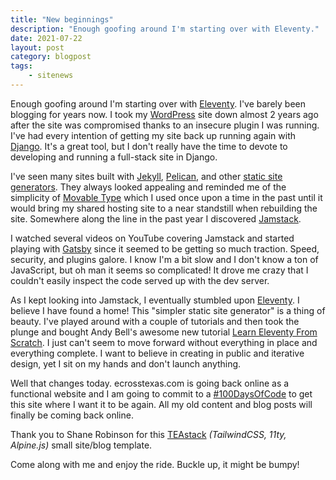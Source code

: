```yaml
---
title: "New beginnings"
description: "Enough goofing around I'm starting over with Eleventy."
date: 2021-07-22
layout: post
category: blogpost
tags:
    - sitenews
---
```


Enough goofing around I'm starting over with [Eleventy](http://11ty.dev/).  I've barely been blogging for years now.  I took my [WordPress](https://wordpress.org) site down almost 2 years ago after the site was compromised thanks to an insecure plugin I was running. I've had every intention of getting my site back up running again with [Django](https://www.djangoproject.com). It's a great tool, but I don't really have the time to devote to developing and running a full-stack site in Django.

I've seen many sites built with [Jekyll](https://jekyllrb.com), [Pelican](https://blog.getpelican.com), and other [static site generators](https://www.netlify.com/blog/2020/04/14/what-is-a-static-site-generator-and-3-ways-to-find-the-best-one/). They always looked appealing and reminded me of the simplicity of [Movable Type](https://movabletype.org) which I used once upon a time in the past until it would bring my shared hosting site to a near standstill when rebuilding the site.  Somewhere along the line in the past year I discovered [Jamstack](https://github.com/automata/awesome-jamstack).

I watched several videos on YouTube covering Jamstack and started playing with [Gatsby](https://www.gatsbyjs.com) since it seemed to be getting so much traction. Speed, security, and plugins galore. I know I'm a bit slow and I don't know a ton of JavaScript, but oh man it seems so complicated!  It drove me crazy that I couldn't easily inspect the code served up with the dev server.


As I kept looking into Jamstack, I eventually stumbled upon [Eleventy](https://www.11ty.dev). I believe I have found a home! This "simpler static site generator" is a thing of beauty.  I've played around with a couple of tutorials and then took the plunge and bought Andy Bell's awesome new tutorial [Learn Eleventy From Scratch](https://piccalil.li/course/learn-eleventy-from-scratch/).  I just can't seem to move forward without everything in place and everything complete. I want to believe in creating in public and iterative design, yet I sit on my hands and don't launch anything.

Well that changes today. ecrosstexas.com is going back online as a functional website and I am going to commit to a [#100DaysOfCode](https://www.100daysofcode.com) to get this site where I want it to be again. All my old content and blog posts will finally be coming back online.

Thank you to Shane Robinson for this [TEAstack](https://github.com/shanerobinson/tea-base-template) _(TailwindCSS, 11ty, Alpine.js)_ small site/blog template.

Come along with me and enjoy the ride. Buckle up, it might be bumpy!